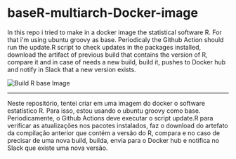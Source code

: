 # baseR-multiarch-Docker-image
  
  In this repo i tried to make in a docker image the statistical software R. For that i'm using ubuntu groovy as base. Periodicaly the Github Action should run the update.R script to check updates in the packages installed, download the artifact of previous build that contains the version of R, compare it and in case of needs a new build, build it, pushes to Docker hub and notify in Slack that a new version exists.

![Build R base Image](https://github.com/dr2pedro/baseR-multiarch-Docker-image/workflows/Build%20R%20base%20Image/badge.svg?branch=master)
____________________________________

  Neste repositório, tentei criar em uma imagem do docker o software estatístico R. Para isso, estou usando o ubuntu groovy como base. Periodicamente, o Github Actions deve executar o script update.R para verificar as atualizações nos pacotes instalados, faz o download do artefato da compilação anterior que contém a versão do R, compara e no caso de precisar de uma nova build, builda, envia para o Docker hub e notifica no Slack que existe uma nova versão.
